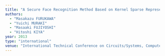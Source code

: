 ```yaml
---
title: "A Secure Face Recognition Method Based on Kernel Sparse Representation"
authors:
  - "Masakazu FURUKAWA"
  - "Yuichi MURAKI"
  - "Masaaki FUJIYOSHI"
  - "Hitoshi KIYA"
year: 2013
type: "international"
venue: "International Technical Conference on Circuits/Systems, Computers and Communications, pp. WE2-4, Yeosu, Korea, 2013-07-03."
---
```

